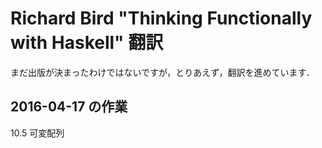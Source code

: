 # Richard Bird "Thinking Functionally with Haskell" 翻訳

まだ出版が決まったわけではないですが，とりあえず，翻訳を進めています．

## 2016-04-17 の作業

10.5 可変配列

